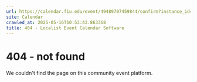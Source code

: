 ```yaml
---
url: https://calendar.fiu.edu/event/49489707459844/confirm?instance_id=49489707462918&return=https%3A%2F%2Fcalendar.fiu.edu%2Fmiami_beach_urban_studios_364
site: Calendar
crawled_at: 2025-05-16T10:53:43.863368
title: 404 - Localist Event Calendar Software
---
```


# 404 - not found
We couldn't find the page on this community event platform.
